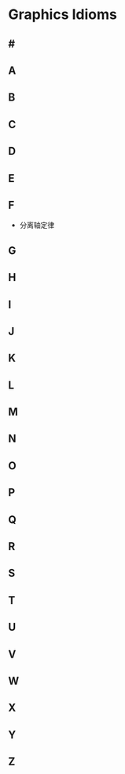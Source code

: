# Graphics Idioms

## \#



## A


## B



## C


## D



## E


## F

* 分离轴定律

## G


## H



## I



## J



## K


## L



## M



## N



## O


## P



## Q



## R



## S



## T



## U

## V



## W



## X



## Y



## Z

